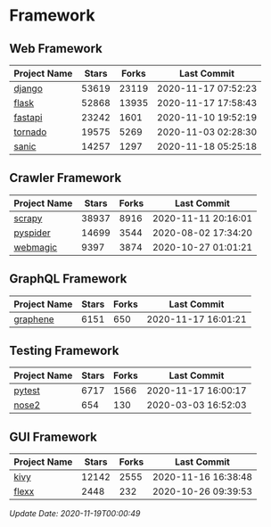 # Framework

## Web Framework
| Project Name | Stars | Forks | Last Commit |
| ------------ | ----- | ----- | ----------- |
| [django](https://github.com/django/django) | 53619 | 23119 | 2020-11-17 07:52:23 |
| [flask](https://github.com/pallets/flask) | 52868 | 13935 | 2020-11-17 17:58:43 |
| [fastapi](https://github.com/tiangolo/fastapi) | 23242 | 1601 | 2020-11-10 19:52:19 |
| [tornado](https://github.com/tornadoweb/tornado) | 19575 | 5269 | 2020-11-03 02:28:30 |
| [sanic](https://github.com/huge-success/sanic) | 14257 | 1297 | 2020-11-18 05:25:18 |

## Crawler Framework
| Project Name | Stars | Forks | Last Commit |
| ------------ | ----- | ----- | ----------- |
| [scrapy](https://github.com/scrapy/scrapy) | 38937 | 8916 | 2020-11-11 20:16:01 |
| [pyspider](https://github.com/binux/pyspider) | 14699 | 3544 | 2020-08-02 17:34:20 |
| [webmagic](https://github.com/code4craft/webmagic) | 9397 | 3874 | 2020-10-27 01:01:21 |

## GraphQL Framework
| Project Name | Stars | Forks | Last Commit |
| ------------ | ----- | ----- | ----------- |
| [graphene](https://github.com/graphql-python/graphene) | 6151 | 650 | 2020-11-17 16:01:21 |

## Testing Framework
| Project Name | Stars | Forks | Last Commit |
| ------------ | ----- | ----- | ----------- |
| [pytest](https://github.com/pytest-dev/pytest) | 6717 | 1566 | 2020-11-17 16:00:17 |
| [nose2](https://github.com/nose-devs/nose2) | 654 | 130 | 2020-03-03 16:52:03 |

## GUI Framework
| Project Name | Stars | Forks | Last Commit |
| ------------ | ----- | ----- | ----------- |
| [kivy](https://github.com/kivy/kivy) | 12142 | 2555 | 2020-11-16 16:38:48 |
| [flexx](https://github.com/flexxui/flexx) | 2448 | 232 | 2020-10-26 09:39:53 |

*Update Date: 2020-11-19T00:00:49*